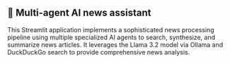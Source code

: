 ## 📰 Multi-agent AI news assistant
This Streamlit application implements a sophisticated news processing pipeline using multiple specialized AI agents to search, synthesize, and summarize news articles. 
It leverages the Llama 3.2 model via Ollama and DuckDuckGo search to provide comprehensive news analysis.


